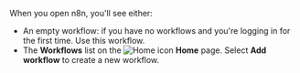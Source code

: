 When you open n8n, you'll see either:

* An empty workflow: if you have no workflows and you're logging in for the first time. Use this workflow.
* The **Workflows** list on the <span class="inline-image">![Home icon](/_images/common-icons/home.png)</span> **Home** page. Select **Add workflow** to create a new workflow.
